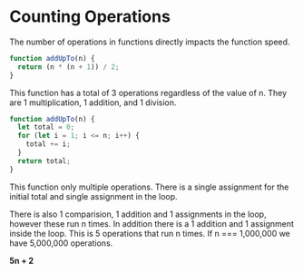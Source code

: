 # Counting Operations

The number of operations in functions directly impacts the function speed.

```javascript
function addUpTo(n) {
  return (n * (n + 1)) / 2;
}
```

This function has a total of 3 operations regardless of the value of n. They are 1 multiplication, 1 addition, and 1 division.

```javascript
function addUpTo(n) {
  let total = 0;
  for (let i = 1; i <= n; i++) {
    total += i;
  }
  return total;
}
```

This function only multiple operations. There is a single assignment for the initial total and single assignment in the loop.

There is also 1 comparision, 1 addition and 1 assignments in the loop, however these run n times. In addition there is a 1 addition and 1 assignment inside the loop. This is 5 operations that run n times. If n === 1,000,000 we have 5,000,000 operations.

**5n + 2**
